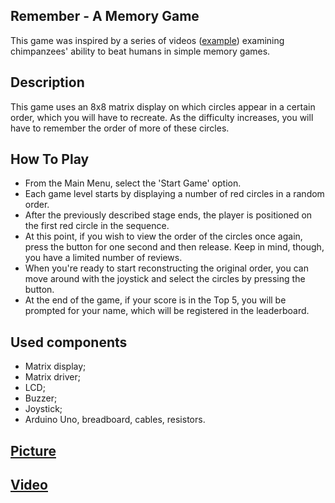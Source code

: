 ## Remember - A Memory Game

This game was inspired by a series of videos
([example](https://youtu.be/zsXP8qeFF6A)) examining chimpanzees' ability to
beat humans in simple memory games.

## Description

This game uses an 8x8 matrix display on which circles appear in a certain
order, which you will have to recreate. As the difficulty increases, you will
have to remember the order of more of these circles.

## How To Play

* From the Main Menu, select the 'Start Game' option.
* Each game level starts by displaying a number of red circles in a random
  order.
* After the previously described stage ends, the player is positioned on the
  first red circle in the sequence.
* At this point, if you wish to view the order of the circles once again, press
  the button for one second and then release. Keep in mind, though, you have a
  limited number of reviews.
* When you're ready to start reconstructing the original order, you can move
  around with the joystick and select the circles by pressing the button.
* At the end of the game, if your score is in the Top 5, you will be prompted
  for your name, which will be registered in the leaderboard.

## Used components

* Matrix display;
* Matrix driver;
* LCD;
* Buzzer;
* Joystick;
* Arduino Uno, breadboard, cables, resistors.

## [Picture](https://drive.google.com/file/d/1TN9rNMHNlCbxurM2p6BK9AJOO72OQ_JR/view?usp=sharing)

## [Video](https://drive.google.com/file/d/16EsSAvPBSGKyNsAruTqpi7a-scaAau5-/view?usp=sharing)
